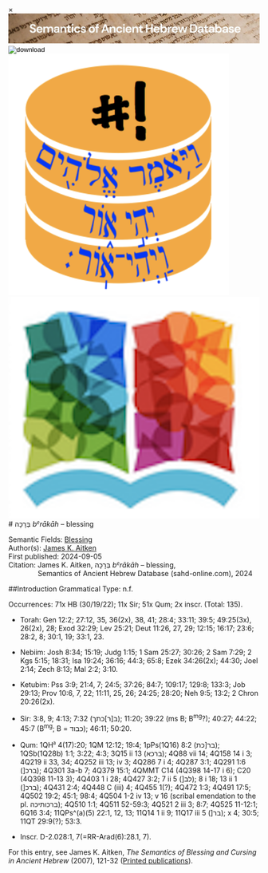 <div id="modal" class="modal">
  <div class="modal-content">
    <span class="close">&times;</span>
    <div class="modal-body" id="modal-body"></div>
  </div>
</div><html><body><img id="banner" src="../../images/banners/banner.png" alt="banner" /></body></html>

<div><input id="download" title="Download/print the document" type="image" onclick="print_document()" src="../../images/icons/download3.png" alt="download" /></div><div><a id="shebanq" title="Word in SHEBANQ" href="https://shebanq.ancient-data.org/hebrew/word?id=1BRKHiin" target="_blank"><img src="../../images/icons/shebanq.png" alt="shebanq"></a></div><div><a id="ubs" title="Word in Semantic Dictionary of Biblical Hebrew" href="https://semanticdictionary.org/semdic.php?databaseType=SDBH&language=en&lemma=בְּרֵכָה&startPage=1" target="_blank"><img src="../../images/icons/ubs.png" alt="ubs"></a></div># בְּרָכָה <i>b<small><sup>e</sup></small>rākāh</i> – blessing

Semantic Fields:
[Blessing](../semantic_fields/blessing.md)&nbsp;&nbsp;&nbsp;<br>Author(s):
[James K. Aitken](../contributors/james_k._aitken.md)<br>
First published: 2024-09-05<br>Citation: James K. Aitken, בְּרָכָה <i>b<small><sup>e</sup></small>rākāh</i> – blessing, <br>                    &nbsp;&nbsp;&nbsp;&nbsp;&nbsp;&nbsp;&nbsp;&nbsp;&nbsp;&nbsp;&nbsp;&nbsp;&nbsp;&nbsp;                    Semantics of Ancient Hebrew Database (sahd-online.com), 2024



##Introduction
Grammatical Type: n.f.

Occurrences: 71x HB (30/19/22); 11x Sir; 51x Qum; 2x inscr. (Total:
135).

* Torah: Gen 12:2; 27:12, 35, 36(2x), 38, 41; 28:4; 33:11; 39:5;
49:25(3x), 26(2x), 28; Exod 32:29; Lev 25:21; Deut 11:26, 27, 29;
12:15; 16:17; 23:6; 28:2, 8; 30:1, 19; 33:1, 23.

* Nebiim: Josh 8:34; 15:19; Judg 1:15; 1 Sam 25:27; 30:26; 2 Sam 7:29; 2 Kgs 5:15; 18:31; Isa 19:24; 36:16; 44:3; 65:8; Ezek 34:26(2x);
44:30; Joel 2:14; Zech 8:13; Mal 2:2; 3:10.

* Ketubim: Pss 3:9; 21:4, 7; 24:5; 37:26; 84:7; 109:17; 129:8; 133:3;
Job 29:13; Prov 10:6, 7, 22; 11:11, 25, 26; 24:25; 28:20; Neh 9:5;
13:2; 2 Chron 20:26(2x).

* Sir: 3:8, 9; 4:13; 7:32 
(<span dir="rtl">ב[ר]כתך</span>);&lrm; 
11:20; 39:22 (ms B; B<sup>mg</sup>?); 40:27; 44:22; 45:7 (B<sup>mg</sup>; B
= <span dir="rtl">כבוד</span>);&lrm; 
46:11; 50:20. 

* Qum: 1QH<sup><small>a</small></sup> 4(17):20; 1QM 12:12; 19:4; 1pPs(1Q16) 8:2 
(<span dir="rtl">בר[כת</span>);&lrm;
1QSb(1Q28b) 1:1; 3:22; 4:3; 3Q15 ii 13 
(<span dir="rtl">ברכא</span>);&lrm; 
4Q88 vii 14; 4Q158 14 i 3; 4Q219 ii 33, 34; 4Q252 iii 13; iv 3; 
4Q286 7 i 4; 4Q287 3:1;
4Q291 1:6 
(]<span dir="rtl">ברכ</span>);&lrm; 
4Q301 3a-b 7; 4Q379 15:1; 4QMMT C14 (4Q398 14-17 i 6); C20 (4Q398 11-13 3); 4Q403 1 i 28; 4Q427 3:2; 7 ii 5 
(]<span dir="rtl">לב</span>);&lrm; 
8 i 18; 13 ii 1 
(]<span dir="rtl">ברכ</span>);&lrm; 
4Q431 2:4; 4Q448 C (iii) 4; 4Q455 1(?); 4Q472 1:3; 4Q491 17:5; 4Q502 19:2; 45:1; 98:4; 4Q504 1-2 iv 13; v 16
(scribal emendation to the pl. 
<span dir="rtl">ברכותיכה</span>);&lrm; 
4Q510 1:1; 4Q511 52-59:3; 4Q521 2 iii 3; 8:7; 4Q525 11-12:1; 6Q16 3:4; 11QPs^(a)(5) 22:1, 12,
13; 11Q14 1 ii 9; 11Q17 iii 5 
(]<span dir="rtl">בר</span>);&lrm; 
x 4; 30:5; 11QT 29:9(?); 53:3.

* Inscr. D-2.028:1, 7(=RR-Arad(6):28.1, 7).

For this entry, see James K. Aitken, <i>The Semantics of Blessing and Cursing in Ancient Hebrew</i> (2007), 121-32 (<a href="/store/printed_publications/">Printed publications</a>).


